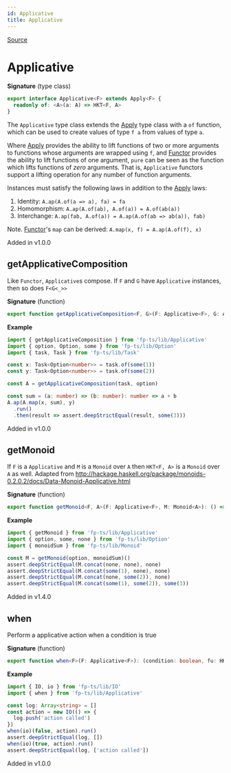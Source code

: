 ```yaml
---
id: Applicative
title: Applicative
---
```


[Source](https://github.com/gcanti/fp-ts/blob/master/src/Applicative.ts)

# Applicative

**Signature** (type class)

```ts
export interface Applicative<F> extends Apply<F> {
  readonly of: <A>(a: A) => HKT<F, A>
}
```

The `Applicative` type class extends the [Apply](./Apply.md) type class with a `of` function, which can be used to create values
of type `f a` from values of type `a`.

Where [Apply](./Apply.md) provides the ability to lift functions of two or more arguments to functions whose arguments are
wrapped using `f`, and [Functor](./Functor.md) provides the ability to lift functions of one argument, `pure` can be seen as the
function which lifts functions of _zero_ arguments. That is, `Applicative` functors support a lifting operation for
any number of function arguments.

Instances must satisfy the following laws in addition to the [Apply](./Apply.md) laws:

1. Identity: `A.ap(A.of(a => a), fa) = fa`
2. Homomorphism: `A.ap(A.of(ab), A.of(a)) = A.of(ab(a))`
3. Interchange: `A.ap(fab, A.of(a)) = A.ap(A.of(ab => ab(a)), fab)`

Note. [Functor](./Functor.md)'s `map` can be derived: `A.map(x, f) = A.ap(A.of(f), x)`

Added in v1.0.0

## getApplicativeComposition

Like `Functor`, `Applicative`s compose. If `F` and `G` have `Applicative` instances, then so does `F<G<_>>`

**Signature** (function)

```ts
export function getApplicativeComposition<F, G>(F: Applicative<F>, G: Applicative<G>): ApplicativeComposition<F, G>  { ... }
```

**Example**

```ts
import { getApplicativeComposition } from 'fp-ts/lib/Applicative'
import { option, Option, some } from 'fp-ts/lib/Option'
import { task, Task } from 'fp-ts/lib/Task'

const x: Task<Option<number>> = task.of(some(1))
const y: Task<Option<number>> = task.of(some(2))

const A = getApplicativeComposition(task, option)

const sum = (a: number) => (b: number): number => a + b
A.ap(A.map(x, sum), y)
  .run()
  .then(result => assert.deepStrictEqual(result, some(3)))
```

Added in v1.0.0

## getMonoid

If `F` is a `Applicative` and `M` is a `Monoid` over `A` then `HKT<F, A>` is a `Monoid` over `A` as well.
Adapted from http://hackage.haskell.org/package/monoids-0.2.0.2/docs/Data-Monoid-Applicative.html

**Signature** (function)

```ts
export function getMonoid<F, A>(F: Applicative<F>, M: Monoid<A>): () => Monoid<HKT<F, A>>  { ... }
```

**Example**

```ts
import { getMonoid } from 'fp-ts/lib/Applicative'
import { option, some, none } from 'fp-ts/lib/Option'
import { monoidSum } from 'fp-ts/lib/Monoid'

const M = getMonoid(option, monoidSum)()
assert.deepStrictEqual(M.concat(none, none), none)
assert.deepStrictEqual(M.concat(some(1), none), none)
assert.deepStrictEqual(M.concat(none, some(2)), none)
assert.deepStrictEqual(M.concat(some(1), some(2)), some(3))
```

Added in v1.4.0

## when

Perform a applicative action when a condition is true

**Signature** (function)

```ts
export function when<F>(F: Applicative<F>): (condition: boolean, fu: HKT<F, void>) => HKT<F, void>  { ... }
```

**Example**

```ts
import { IO, io } from 'fp-ts/lib/IO'
import { when } from 'fp-ts/lib/Applicative'

const log: Array<string> = []
const action = new IO(() => {
  log.push('action called')
})
when(io)(false, action).run()
assert.deepStrictEqual(log, [])
when(io)(true, action).run()
assert.deepStrictEqual(log, ['action called'])
```

Added in v1.0.0
